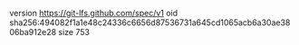 version https://git-lfs.github.com/spec/v1
oid sha256:494082f1a1e48c24336c6656d87536731a645cd1065acb6a30ae3806ba912e28
size 753
